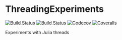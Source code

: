 # ThreadingExperiments

[![Build Status](https://travis-ci.com/pbayer/ThreadingExperiments.jl.svg?branch=master)](https://travis-ci.com/pbayer/ThreadingExperiments.jl)
[![Build Status](https://ci.appveyor.com/api/projects/status/github/pbayer/ThreadingExperiments.jl?svg=true)](https://ci.appveyor.com/project/pbayer/ThreadingExperiments-jl)
[![Codecov](https://codecov.io/gh/pbayer/ThreadingExperiments.jl/branch/master/graph/badge.svg)](https://codecov.io/gh/pbayer/ThreadingExperiments.jl)
[![Coveralls](https://coveralls.io/repos/github/pbayer/ThreadingExperiments.jl/badge.svg?branch=master)](https://coveralls.io/github/pbayer/ThreadingExperiments.jl?branch=master)

Experiments with Julia threads
